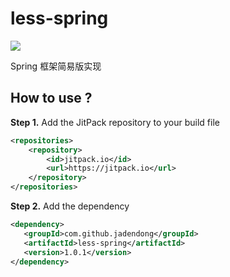 # less-spring

[![](https://jitpack.io/v/jadendong/less-spring.svg)](https://jitpack.io/#jadendong/less-spring)

Spring 框架简易版实现

## How to use ?

**Step 1.** Add the JitPack repository to your build file

```xml
<repositories>
    <repository>
        <id>jitpack.io</id>
        <url>https://jitpack.io</url>
    </repository>
</repositories>
```

**Step 2.** Add the dependency

```xml
<dependency>
   <groupId>com.github.jadendong</groupId>
   <artifactId>less-spring</artifactId>
   <version>1.0.1</version>
</dependency>
```
